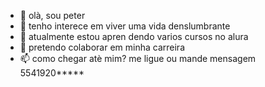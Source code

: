 - 👋 olà, sou peter
- 👀 tenho interece em viver uma vida denslumbrante
- 🌱 atualmente estou apren dendo varios cursos no alura
- 💞️ pretendo colaborar em minha carreira
- 📫 como chegar atè mim? me ligue ou mande mensagem 5541920*****

<!---
top1fronbrazil2006/top1fronbrazil2006 is a ✨ special ✨ repository because its `README.md` (this file) appears on your GitHub profile.
You can click the Preview link to take a look at your changes.
--->

